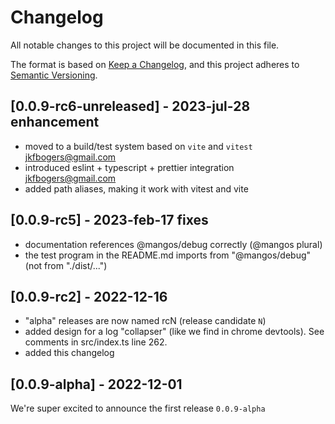 # Changelog

All notable changes to this project will be documented in this file.

The format is based on [Keep a Changelog](https://keepachangelog.com/en/1.0.0/),
and this project adheres to [Semantic Versioning](https://semver.org/spec/v2.0.0.html).

## [0.0.9-rc6-unreleased] - 2023-jul-28 enhancement

-   moved to a build/test system based on `vite` and `vitest` <jkfbogers@gmail.com>
-   introduced eslint + typescript + prettier integration <jkfbogers@gmail.com>
-   added path aliases, making it work with vitest and vite

## [0.0.9-rc5] - 2023-feb-17 fixes

-   documentation references @mangos/debug correctly (@mangos plural)
-   the test program in the README.md imports from "@mangos/debug" (not from "./dist/...")

## [0.0.9-rc2] - 2022-12-16

-   "alpha" releases are now named rcN (release candidate `N`)
-   added design for a log "collapser" (like we find in chrome devtools). See comments in src/index.ts line 262.
-   added this changelog

## [0.0.9-alpha] - 2022-12-01

We're super excited to announce the first release `0.0.9-alpha`
